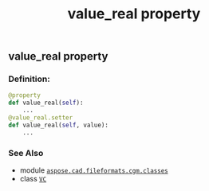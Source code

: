 ﻿---
title: value_real property
second_title: Aspose.CAD for Python via .NET API References
description: 
type: docs
weight: 40
url: /python-net/aspose.cad.fileformats.cgm.classes/vc/value_real/
is_root: false
---

## value_real property

### Definition:
```python
@property
def value_real(self):
    ...
@value_real.setter
def value_real(self, value):
    ...
```

### See Also
* module [`aspose.cad.fileformats.cgm.classes`](../../)
* class [`VC`](/cad/python-net/aspose.cad.fileformats.cgm.classes/vc)
